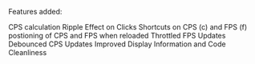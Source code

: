 Features added:

CPS calculation
Ripple Effect on Clicks
Shortcuts on CPS (c) and FPS (f) 
postioning of CPS and FPS when reloaded
Throttled FPS Updates
Debounced CPS Updates
Improved Display Information
and Code Cleanliness

